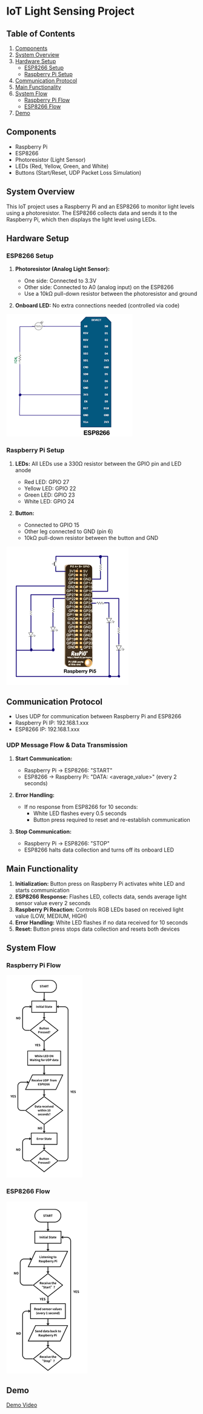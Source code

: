 # IoT Light Sensing Project

## Table of Contents
1. [Components](#components)
2. [System Overview](#system-overview)
3. [Hardware Setup](#hardware-setup)
   - [ESP8266 Setup](#esp8266-setup)
   - [Raspberry Pi Setup](#raspberry-pi-setup)
4. [Communication Protocol](#communication-protocol)
5. [Main Functionality](#main-functionality)
6. [System Flow](#system-flow)
   - [Raspberry Pi Flow](#raspberry-pi-flow)
   - [ESP8266 Flow](#esp8266-flow)
7. [Demo](#demo)

## Components
- Raspberry Pi
- ESP8266
- Photoresistor (Light Sensor)
- LEDs (Red, Yellow, Green, and White)
- Buttons (Start/Reset, UDP Packet Loss Simulation)

## System Overview
This IoT project uses a Raspberry Pi and an ESP8266 to monitor light levels using a photoresistor. The ESP8266 collects data and sends it to the Raspberry Pi, which then displays the light level using LEDs.

## Hardware Setup

### ESP8266 Setup
1. **Photoresistor (Analog Light Sensor):**
   - One side: Connected to 3.3V
   - Other side: Connected to A0 (analog input) on the ESP8266
   - Use a 10kΩ pull-down resistor between the photoresistor and ground

2. **Onboard LED:** No extra connections needed (controlled via code)

![ESP8266 Schematic](./media/Picture1.png)

### Raspberry Pi Setup
1. **LEDs:** All LEDs use a 330Ω resistor between the GPIO pin and LED anode
   - Red LED: GPIO 27
   - Yellow LED: GPIO 22
   - Green LED: GPIO 23
   - White LED: GPIO 24

2. **Button:**
   - Connected to GPIO 15
   - Other leg connected to GND (pin 6)
   - 10kΩ pull-down resistor between the button and GND

![Raspberry Pi Schematic](./media/Picture2.png)

## Communication Protocol
- Uses UDP for communication between Raspberry Pi and ESP8266
- Raspberry Pi IP: 192.168.1.xxx
- ESP8266 IP: 192.168.1.xxx

### UDP Message Flow & Data Transmission
1. **Start Communication:**
   - Raspberry Pi → ESP8266: "START"
   - ESP8266 → Raspberry Pi: "DATA: <average_value>" (every 2 seconds)

2. **Error Handling:**
   - If no response from ESP8266 for 10 seconds:
     - White LED flashes every 0.5 seconds
     - Button press required to reset and re-establish communication

3. **Stop Communication:**
   - Raspberry Pi → ESP8266: "STOP"
   - ESP8266 halts data collection and turns off its onboard LED

## Main Functionality
1. **Initialization:** Button press on Raspberry Pi activates white LED and starts communication
2. **ESP8266 Response:** Flashes LED, collects data, sends average light sensor value every 2 seconds
3. **Raspberry Pi Reaction:** Controls RGB LEDs based on received light value (LOW, MEDIUM, HIGH)
4. **Error Handling:** White LED flashes if no data received for 10 seconds
5. **Reset:** Button press stops data collection and resets both devices

## System Flow

### Raspberry Pi Flow
![Raspberry Pi Flowchart](./media/Picture3.png)

### ESP8266 Flow
![ESP8266 Flowchart](./media/Picture4.png)

## Demo
[Demo Video](https://drive.google.com/file/d/1iB5b1A3w3z4M8ymoQmxHrwyPXidl_wKg/view?usp=drive_link)
